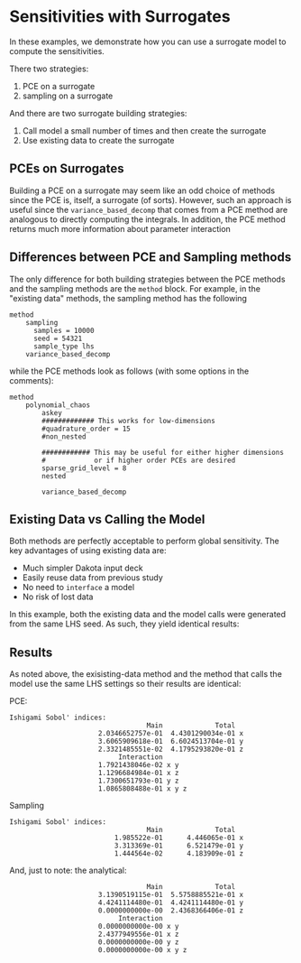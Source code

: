 # Sensitivities with Surrogates

In these examples, we demonstrate how you can use a surrogate model to compute the sensitivities.

There two strategies: 

1. PCE on a surrogate 
2. sampling on a surrogate

And there are two surrogate building strategies:

1. Call model a small number of times and then create the surrogate
2. Use existing data to create the surrogate

## PCEs on Surrogates

Building a PCE on a surrogate may seem like an odd choice of methods since the PCE is, itself, a surrogate (of sorts). However, such an approach is useful since the `variance_based_decomp` that comes from a PCE method are analogous to directly computing the integrals. In addition, the PCE method returns much more information about parameter interaction

## Differences between PCE and Sampling methods

The only difference for both building strategies between the PCE methods and the sampling methods are the `method` block. For example, in the "existing data" methods, the sampling method has the following

```dakota
method
	sampling
	  samples = 10000 
	  seed = 54321
	  sample_type lhs
	variance_based_decomp
```

while the PCE methods look as follows (with some options in the comments):

```dakota
method
	polynomial_chaos
	    askey
	    ############# This works for low-dimensions
	    #quadrature_order = 15
     	#non_nested
     	
     	############ This may be useful for either higher dimensions 
     	#            or if higher order PCEs are desired
     	sparse_grid_level = 8
     	nested         
     	
     	variance_based_decomp
```

## Existing Data vs Calling the Model

Both methods are perfectly acceptable to perform global sensitivity. The key advantages of using existing data are:

* Much simpler Dakota input deck
* Easily reuse data from previous study
* No need to `interface` a model
* No risk of lost data

In this example, both the existing data and the model calls were generated from the same LHS seed. As such, they yield identical results:

## Results

As noted above, the exisisting-data method and the method that calls the model use the same LHS settings so their results are identical:

PCE:
```
Ishigami Sobol' indices:
                                  Main             Total
                      2.0346652757e-01  4.4301290034e-01 x
                      3.6065909618e-01  6.6024513704e-01 y
                      2.3321485551e-02  4.1795293820e-01 z
                           Interaction
                      1.7921438046e-02 x y
                      1.1296684984e-01 x z
                      1.7300651793e-01 y z
                      1.0865808488e-01 x y z
```

Sampling

```
Ishigami Sobol' indices:
                                  Main             Total
                          1.985522e-01      4.446065e-01 x
                          3.313369e-01      6.521479e-01 y
                          1.444564e-02      4.183909e-01 z
```

And, just to note: the analytical:

```
                                  Main             Total
                      3.1390519115e-01  5.5758885521e-01 x
                      4.4241114480e-01  4.4241114480e-01 y
                      0.0000000000e-00  2.4368366406e-01 z
                           Interaction
                      0.0000000000e-00 x y
                      2.4377949556e-01 x z
                      0.0000000000e-00 y z
                      0.0000000000e-00 x y z
```


